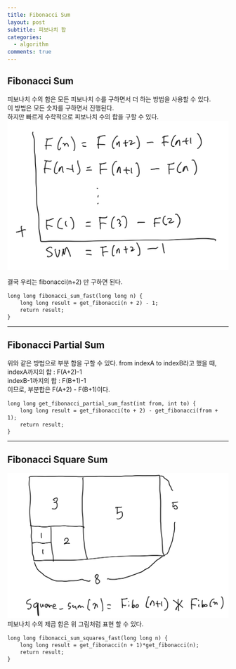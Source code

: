 ```yaml
---
title: Fibonacci Sum
layout: post
subtitle: 피보나치 합
categories:
  - algorithm
comments: true
---
```


## Fibonacci Sum

피보나치 수의 합은 모든 피보나치 수를 구하면서 더 하는 방법을 사용할 수 있다.  
이 방법은 모든 숫자를 구하면서 진행된다.  
하지만 빠르게 수학적으로 피보나치 수의 합을 구할 수 있다.
![Fibonacci Sum](/assets/img/study/ALG/fibonacciSum.png)

결국 우리는 fibonacci(n+2) 만 구하면 된다.

```
long long fibonacci_sum_fast(long long n) {
	long long result = get_fibonacci(n + 2) - 1;
	return result;
}
```

---

## Fibonacci Partial Sum

위와 같은 방법으로 부분 합을 구할 수 있다. from indexA to indexB라고 했을 때,  
indexA까지의 합 : F(A+2)-1  
indexB-1까지의 합 : F(B+1)-1  
이므로, 부분합은 F(A+2) - F(B+1)이다.

```
long long get_fibonacci_partial_sum_fast(int from, int to) {
	long long result = get_fibonacci(to + 2) - get_fibonacci(from + 1);
	return result;
}

```

---

## Fibonacci Square Sum

![Fibonacci Square Sum](/assets/img/study/ALG/fibonacciSqSum.png)
피보나치 수의 제곱 합은 위 그림처럼 표현 할 수 있다.

```
long long fibonacci_sum_squares_fast(long long n) {
	long long result = get_fibonacci(n + 1)*get_fibonacci(n);
	return result;
}
```
